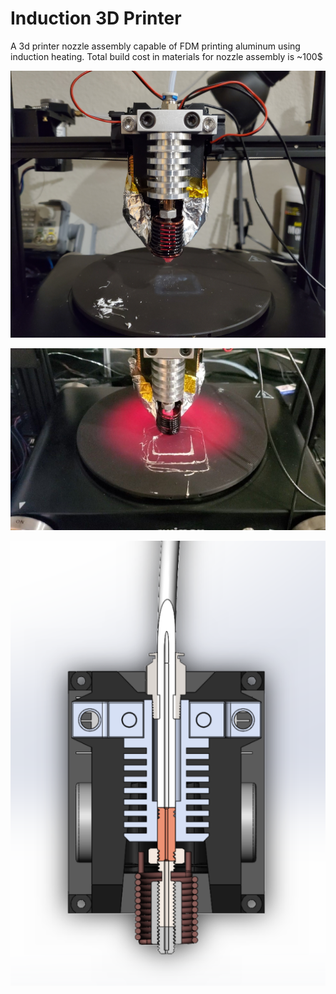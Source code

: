 # Induction 3D Printer
A 3d printer nozzle assembly capable of FDM printing aluminum using induction heating. Total build cost in materials for nozzle assembly is ~100$

![Screenshot](Screenshot3.jpg)

![Screenshot](Screenshot.jpg)

![Screenshot](Screenshot2.PNG)


